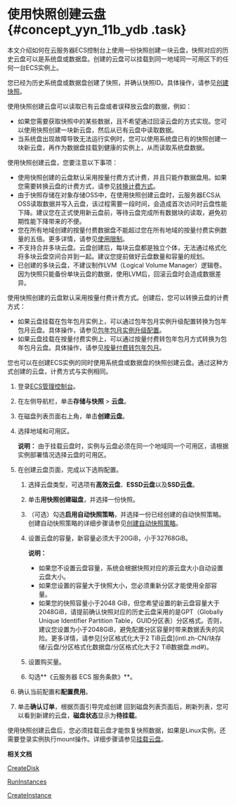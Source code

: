 # 使用快照创建云盘 {#concept_yyn_11b_ydb .task}

本文介绍如何在云服务器ECS控制台上使用一份快照创建一块云盘，快照对应的历史云盘可以是系统盘或数据盘。创建的云盘可以挂载到同一地域同一可用区下的任何一台ECS实例上。

您已经为历史系统盘或数据盘创建了快照，并确认快照ID。具体操作，请参见[创建快照](intl.zh-CN/快照/使用快照/创建快照.md#)。

使用快照创建云盘可以读取已有云盘或者误释放云盘的数据，例如：

-   如果您需要获取快照中的某些数据，且不希望通过回滚云盘的方式实现。您可以使用快照创建一块新云盘，然后从已有云盘中读取数据。
-   当系统盘出现故障导致无法运行实例时，您可以使用系统盘已有的快照创建一块新云盘，再作为数据盘挂载到健康的实例上，从而读取系统盘数据。

使用快照创建云盘，您要注意以下事项：

-   使用快照创建的云盘默认采用按量付费方式计费，并且只能作数据盘用。如果您需要转换云盘的计费方式，请参见[转换计费方式](#)。
-   由于快照存储在对象存储OSS中，在使用快照创建云盘时，云服务器ECS从OSS读取数据并写入云盘，该过程需要一段时间，会造成首次访问时云盘性能下降。建议您在正式使用新云盘前，等待云盘完成所有数据块的读取，避免初期性能下降带来的不便。
-   您在所有地域创建的按量付费数据盘不能超过您在所有地域的按量付费实例数量的五倍。更多详情，请参见[使用限制](intl.zh-CN/产品简介/使用限制.md#)。
-   不支持合并多块云盘。云盘创建后，每块云盘都是独立个体，无法通过格式化将多块云盘空间合并到一起。建议您提前做好云盘数量和容量的规划。
-   已创建的多块云盘，不建议制作LVM（Logical Volume Manager）逻辑卷。因为快照只能备份单块云盘的数据，使用LVM后，回滚云盘时会造成数据差异。

使用快照创建的云盘默认采用按量付费计费方式。创建后，您可以转换云盘的计费方式：

-   如果云盘挂载在包年包月实例上，可以通过包年包月实例升级配置转换为包年包月云盘。具体操作，请参见[包年包月实例升级配置](../intl.zh-CN/实例/升降配实例/升配包年包月实例/包年包月实例升级配置.md#)。
-   如果云盘挂载在按量付费实例上，可以通过按量付费转包年包月方式转换为包年包月云盘。具体操作，请参见[按量付费转包年包月](../intl.zh-CN/产品定价/按量付费转包年包月.md#)。

您也可以在创建ECS实例的同时使用系统盘或数据盘的快照创建云盘。通过这种方式创建的云盘，计费方式与实例相同。

1.  登录[ECS管理控制台](https://ecs.console.aliyun.com)。
2.  在左侧导航栏，单击**存储与快照** \> **云盘**。
3.  在磁盘列表页面右上角，单击**创建云盘**。
4.  选择地域和可用区。 

    **说明：** 由于挂载云盘时，实例与云盘必须在同一个地域同一个可用区，请根据实例部署情况选择云盘的可用区。

5.  在创建云盘页面，完成以下选购配置。 
    1.  选择云盘类型，可选项有**高效云盘**、**ESSD云盘**以及**SSD云盘**。
    2.  单击**用快照创建磁盘**，并选择一份快照。 
    3.  （可选）勾选**启用自动快照策略**，并选择一份已经创建的自动快照策略。 创建自动快照策略的详细步骤请参见[创建自动快照策略](../intl.zh-CN/快照/使用自动快照策略/创建自动快照策略.md#)。
    4.  设置云盘的容量，新容量必须大于20GiB，小于32768GiB。 

        **说明：** 

        -   如果您不设置云盘容量，系统会根据快照对应的源云盘大小自动设置云盘大小。
        -   如果您设置的容量大于快照大小，您必须重新分区才能使用全部容量。
        -   如果您的快照容量小于2048 GiB，但您希望设置的新云盘容量大于2048GiB，请提前确认快照对应的历史云盘采用的是GPT（Globally Unique Identifier Partition Table，GUID分区表）分区格式。否则，建议您设置为小于2048GiB，避免配置分区容量时带来数据丢失的风险。更多详情，请参见[分区格式化大于2 TiB云盘](intl.zh-CN/块存储/云盘/分区格式化数据盘/分区格式化大于2 TiB数据盘.md#)。
    5.  设置购买量。 
    6.  勾选**《云服务器 ECS 服务条款》**。
6.  确认当前配置和**配置费用**。
7.  单击**确认订单**，根据页面引导完成创建 回到磁盘列表页面后，刷新列表，您可以看到新建的云盘，**磁盘状态**显示为**待挂载**。

使用快照创建云盘后，您必须挂载云盘才能恢复快照数据，如果是Linux实例，还需要登录实例执行mount操作。详细步骤请参见[挂载云盘](intl.zh-CN/块存储/云盘/挂载云盘.md#)。

**相关文档**  


[CreateDisk](../intl.zh-CN/API参考/块存储/CreateDisk.md#)

[RunInstances](../intl.zh-CN/API参考/实例/RunInstances.md#)

[CreateInstance](../intl.zh-CN/API参考/实例/CreateInstance.md#)

